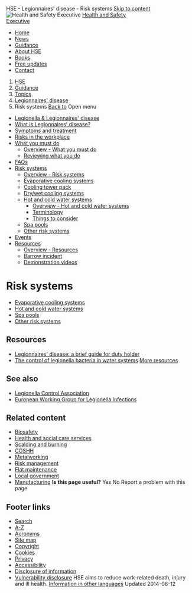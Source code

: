 
HSE - Legionnaires' disease - Risk systems
[Skip to content](#contentContainer)
![Health and Safety Executive](../assets/v4-images/website/print/print-logo.jpg)
[Health and Safety  
Executive](../index.htm)
* [Home](../index.htm)
* [News](../news/index.htm)
* [Guidance](../guidance/index.htm)
* [About HSE](../aboutus/index.htm)
* [Books](https://books.hse.gov.uk/)
* [Free
 updates](../news/subscribe/index.htm)
* [Contact](../contact/index.htm)
1. [HSE](../index.htm)
2. [Guidance](../guidance/index.htm)
3. [Topics](../guidance/topics.htm)
4. [Legionnaires' disease](index.htm)
5. Risk systems
[Back to](index.htm)
Open menu
* [Legionella & Legionnaires' disease](index.htm)
* [What is Legionnaires' disease?](what-is.htm)
* [Symptoms and treatment](symptoms.htm)
* [Risks in the workplace](workplace-risks.htm)
* [What you must do](#)
	+ [Overview - What you must do](what-you-must-do.htm)
	+ [Reviewing what you do](reviewing-what-you-do.htm)
* [FAQs](faqs.htm)
* [Risk systems](#)
	+ [Overview - Risk systems](risk-systems.htm)
	+ [Evaporative cooling systems](cooling-towers.htm)
	+ [Cooling tower pack](removal-coolingtowers.htm)
	+ [Dry/wet cooling systems](dry-wet-cooling-systems.htm)
	+ [Hot and cold water systems](#)
		- [Overview - Hot and cold water systems](hot-and-cold.htm)
		- [Terminology](hot-and-cold-terminology.htm)
		- [Things to consider](things-to-consider.htm)
	+ [Spa pools](spa-pools.htm)
	+ [Other risk systems](other-risk-systems.htm)
* [Events](events.htm)
* [Resources](#)
	+ [Overview - Resources](resources.htm)
	+ [Barrow incident](barrow.htm)
	+ [Demonstration videos](videos.htm)
 
# Risk systems
* [Evaporative cooling systems](cooling-towers.htm)
* [Hot and cold water systems](hot-and-cold.htm)
* [Spa pools](spa-pools.htm)
* [Other risk systems](other-risk-systems.htm)
## Resources
* [Legionnaires' disease: a brief guide for duty holder](../pubns/indg458.htm)
* [The control of legionella bacteria in water systems](../pubns/books/l8.htm)
[More resources](resources.htm)
## See also
* [Legionella Control Association](http://www.legionellacontrol.org.uk/)
* [European Working Group for Legionella Infections](https://www.ecdc.europa.eu/en/about-us/partnerships-and-networks/disease-and-laboratory-networks/eldsnet)
## Related content
* [Biosafety](../biosafety/index.htm)
* [Health and social care services](../healthservices/index.htm)
* [Scalding and burning](../healthservices/scalding-burning.htm)
* [COSHH](../coshh/index.htm)
* [Metalworking](../metalworking/legionella.htm)
* [Risk management](../risk/index.htm)
* [Flat maintenance](../risk/casestudies/flats.htm)
* [Local government](../services/localgovernment/index.htm)
* [Manufacturing](../manufacturing/index.htm)
**Is this page useful?**
Yes
No
Report a problem with this page
## Footer links
* [Search](../search/search-results.htm)
* [A-Z](../a-z/index.htm)
* [Acronyms](../acronym/index.htm)
* [Site map](../about/site_map/index.htm)
* [Copyright](../copyright.htm)
* [Cookies](../cookies.htm)
* [Privacy](../privacy.htm)
* [Accessibility](../accessibility.htm)
* [Disclosure of information](../foi/index.htm)
* [Vulnerability disclosure](../report-vulnerability.htm)
HSE aims to reduce work-related death, injury and ill health.
[Information in other languages](../languages/index.htm)
Updated 
 2014-08-12
